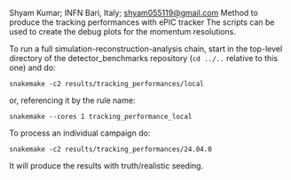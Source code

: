 Shyam Kumar; INFN Bari, Italy; shyam055119@gmail.com
Method to produce the tracking performances with ePIC tracker
The scripts can be used to create the debug plots for the momentum resolutions.

To run a full simulation-reconstruction-analysis chain, start in the top-level directory of the detector_benchmarks repository (`cd ../..` relative to this one) and do:
```
snakemake -c2 results/tracking_performances/local
```
or, referencing it by the rule name:
```
snakemake --cores 1 tracking_performance_local
```

To process an individual campaign do:
```
snakemake -c2 results/tracking_performances/24.04.0
```

It will produce the results with truth/realistic seeding.
